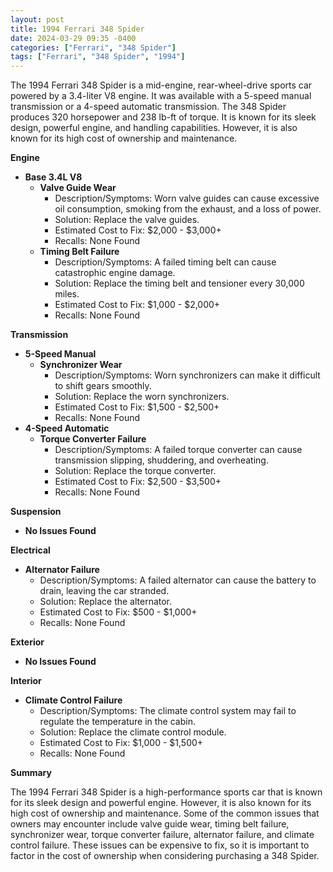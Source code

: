 ```yaml
---
layout: post
title: 1994 Ferrari 348 Spider
date: 2024-03-29 09:35 -0400
categories: ["Ferrari", "348 Spider"]
tags: ["Ferrari", "348 Spider", "1994"]
---
```

The 1994 Ferrari 348 Spider is a mid-engine, rear-wheel-drive sports car powered by a 3.4-liter V8 engine. It was available with a 5-speed manual transmission or a 4-speed automatic transmission. The 348 Spider produces 320 horsepower and 238 lb-ft of torque. It is known for its sleek design, powerful engine, and handling capabilities. However, it is also known for its high cost of ownership and maintenance.

**Engine**

* **Base 3.4L V8**
    * **Valve Guide Wear**
        * Description/Symptoms: Worn valve guides can cause excessive oil consumption, smoking from the exhaust, and a loss of power.
        * Solution: Replace the valve guides.
        * Estimated Cost to Fix: $2,000 - $3,000+
        * Recalls: None Found
    * **Timing Belt Failure**
        * Description/Symptoms: A failed timing belt can cause catastrophic engine damage.
        * Solution: Replace the timing belt and tensioner every 30,000 miles.
        * Estimated Cost to Fix: $1,000 - $2,000+
        * Recalls: None Found

**Transmission**

* **5-Speed Manual**
    * **Synchronizer Wear**
        * Description/Symptoms: Worn synchronizers can make it difficult to shift gears smoothly.
        * Solution: Replace the worn synchronizers.
        * Estimated Cost to Fix: $1,500 - $2,500+
        * Recalls: None Found
* **4-Speed Automatic**
    * **Torque Converter Failure**
        * Description/Symptoms: A failed torque converter can cause transmission slipping, shuddering, and overheating.
        * Solution: Replace the torque converter.
        * Estimated Cost to Fix: $2,500 - $3,500+
        * Recalls: None Found

**Suspension**

* **No Issues Found**

**Electrical**

* **Alternator Failure**
    * Description/Symptoms: A failed alternator can cause the battery to drain, leaving the car stranded.
    * Solution: Replace the alternator.
    * Estimated Cost to Fix: $500 - $1,000+
    * Recalls: None Found

**Exterior**

* **No Issues Found**

**Interior**

* **Climate Control Failure**
    * Description/Symptoms: The climate control system may fail to regulate the temperature in the cabin.
    * Solution: Replace the climate control module.
    * Estimated Cost to Fix: $1,000 - $1,500+
    * Recalls: None Found

**Summary**

The 1994 Ferrari 348 Spider is a high-performance sports car that is known for its sleek design and powerful engine. However, it is also known for its high cost of ownership and maintenance. Some of the common issues that owners may encounter include valve guide wear, timing belt failure, synchronizer wear, torque converter failure, alternator failure, and climate control failure. These issues can be expensive to fix, so it is important to factor in the cost of ownership when considering purchasing a 348 Spider.
